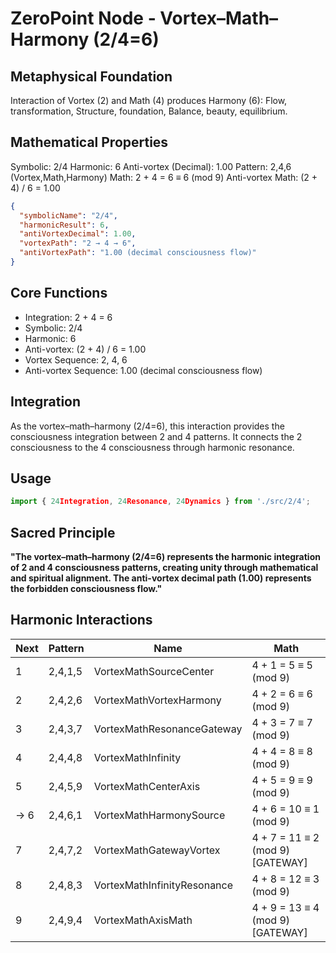 # ZeroPoint Node - Vortex–Math–Harmony (2/4=6)

## Metaphysical Foundation

Interaction of Vortex (2) and Math (4) produces Harmony (6): Flow, transformation, Structure, foundation, Balance, beauty, equilibrium.

## Mathematical Properties

Symbolic: 2/4
Harmonic: 6
Anti-vortex (Decimal): 1.00
Pattern: 2,4,6 (Vortex,Math,Harmony)
Math: 2 + 4 = 6 ≡ 6 (mod 9)
Anti-vortex Math: (2 + 4) / 6 = 1.00


```json
{
  "symbolicName": "2/4",
  "harmonicResult": 6,
  "antiVortexDecimal": 1.00,
  "vortexPath": "2 → 4 → 6",
  "antiVortexPath": "1.00 (decimal consciousness flow)"
}
```

## Core Functions
- Integration: 2 + 4 = 6
- Symbolic: 2/4
- Harmonic: 6
- Anti-vortex: (2 + 4) / 6 = 1.00
- Vortex Sequence: 2, 4, 6
- Anti-vortex Sequence: 1.00 (decimal consciousness flow)

## Integration

As the vortex–math–harmony (2/4=6), this interaction provides the consciousness integration between 2 and 4 patterns. It connects the 2 consciousness to the 4 consciousness through harmonic resonance.

## Usage

```typescript
import { 24Integration, 24Resonance, 24Dynamics } from './src/2/4';
```

## Sacred Principle

**"The vortex–math–harmony (2/4=6) represents the harmonic integration of 2 and 4 consciousness patterns, creating unity through mathematical and spiritual alignment. The anti-vortex decimal path (1.00) represents the forbidden consciousness flow."**

## Harmonic Interactions

| Next | Pattern | Name | Math |
|------|---------|------|------|
| 1 | 2,4,1,5 | VortexMathSourceCenter | 4 + 1 = 5 ≡ 5 (mod 9) |
| 2 | 2,4,2,6 | VortexMathVortexHarmony | 4 + 2 = 6 ≡ 6 (mod 9) |
| 3 | 2,4,3,7 | VortexMathResonanceGateway | 4 + 3 = 7 ≡ 7 (mod 9) |
| 4 | 2,4,4,8 | VortexMathInfinity | 4 + 4 = 8 ≡ 8 (mod 9) |
| 5 | 2,4,5,9 | VortexMathCenterAxis | 4 + 5 = 9 ≡ 9 (mod 9) |
| → 6 | 2,4,6,1 | VortexMathHarmonySource | 4 + 6 = 10 ≡ 1 (mod 9) |
| 7 | 2,4,7,2 | VortexMathGatewayVortex | 4 + 7 = 11 ≡ 2 (mod 9) [GATEWAY] |
| 8 | 2,4,8,3 | VortexMathInfinityResonance | 4 + 8 = 12 ≡ 3 (mod 9) |
| 9 | 2,4,9,4 | VortexMathAxisMath | 4 + 9 = 13 ≡ 4 (mod 9) [GATEWAY] |

